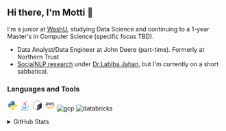 ## Hi there, I'm Motti 👋 

I'm a junior at [WashU](), studying Data Science and continuing to a 1-year Master's in Computer Science (specific focus TBD).

- Data Analyst/Data Engineer at John Deere (part-time). Formerly at Northern Trust
- [SocialNLP research]() under [Dr.Labiba Jahan](), but I'm currently on a short sabbatical.

### Languages and Tools

<p align="left">
<img src="https://raw.githubusercontent.com/devicons/devicon/master/icons/python/python-original.svg" alt="python" width="25" height="25" />
<img src="https://github.com/devicons/devicon/blob/master/icons/java/java-original.svg" alt="java" width="25" height="25" />
<img src="https://github.com/devicons/devicon/blob/master/icons/bash/bash-original.svg" alt="bash" width="25" height="25" />
<img src="https://raw.githubusercontent.com/github/explore/80688e429a7d4ef2fca1e82350fe8e3517d3494d/topics/aws/aws.png" alt="aws" width="25" height="25" />
<img src="https://www.vectorlogo.zone/logos/google_cloud/google_cloud-icon.svg" alt="gcp" width="25" height="25" />
<img src="https://www.vectorlogo.zone/logos/databricks/databricks-icon.svg" alt="databricks" width="25" height="25">
</p>

<details>
  <summary>GitHub Stats</summary>
  <p align="center">
    <img src="https://github-readme-streak-stats.herokuapp.com?user=morevolution&theme=github-dark-blue&hide_border=true" alt="Github streak" class=/>
  </p>
  
  <p align="center">
    <img alt="MoRevolution's GitHub Stats" src="https://github-readme-stats.vercel.app/api?username=morevolution&show_icons=true&hide_border=true" />
    <img height="195" src="https://github-readme-stats.vercel.app/api/top-langs/?username=morevolution" />
  </p>
</details>

[Dr.Labiba Jahan]: https://www.smu.edu/lyle/departments/cs/people/faculty/labiba-jahan
[Augustana's Institutional Research]: https://www.augustana.edu/academics/institutional-research
[NLP in the social sciences]: https://github.com/NLP-in-the-Social-Sciences
[Lego]: https://github.com/MoRevolution/RobotArtDemo.git
[WashU]: https://www.google.com/search?q=washu
